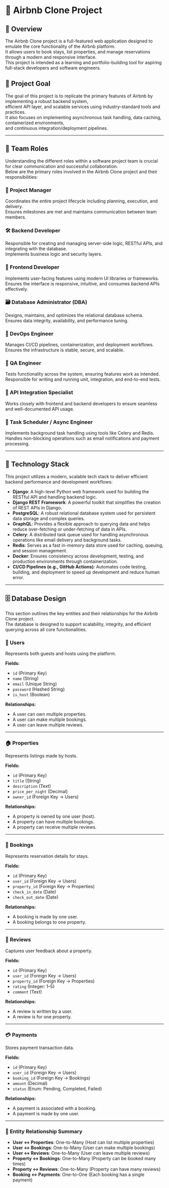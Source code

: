 # 🏡 Airbnb Clone Project

## 📘 Overview
The Airbnb Clone project is a full-featured web application designed to emulate the core functionality of the Airbnb platform.  
It allows users to book stays, list properties, and manage reservations through a modern and responsive interface.  
This project is intended as a learning and portfolio-building tool for aspiring full-stack developers and software engineers.

## 🎯 Project Goal
The goal of this project is to replicate the primary features of Airbnb by implementing a robust backend system,  
efficient API layer, and scalable services using industry-standard tools and practices.  
It also focuses on implementing asynchronous task handling, data caching, containerized environments,  
and continuous integration/deployment pipelines.

---

## 👥 Team Roles

Understanding the different roles within a software project team is crucial for clear communication and successful collaboration.  
Below are the primary roles involved in the Airbnb Clone project and their responsibilities:

### 🧠 Project Manager
Coordinates the entire project lifecycle including planning, execution, and delivery.  
Ensures milestones are met and maintains communication between team members.

### 🛠 Backend Developer
Responsible for creating and managing server-side logic, RESTful APIs, and integrating with the database.  
Implements business logic and security layers.

### 🎨 Frontend Developer
Implements user-facing features using modern UI libraries or frameworks.  
Ensures the interface is responsive, intuitive, and consumes backend APIs effectively.

### 🗃️ Database Administrator (DBA)
Designs, maintains, and optimizes the relational database schema.  
Ensures data integrity, availability, and performance tuning.

### 🔗 DevOps Engineer
Manages CI/CD pipelines, containerization, and deployment workflows.  
Ensures the infrastructure is stable, secure, and scalable.

### 🚀 QA Engineer
Tests functionality across the system, ensuring features work as intended.  
Responsible for writing and running unit, integration, and end-to-end tests.

### 🧪 API Integration Specialist
Works closely with frontend and backend developers to ensure seamless and well-documented API usage.

### 🔁 Task Scheduler / Async Engineer
Implements background task handling using tools like Celery and Redis.  
Handles non-blocking operations such as email notifications and payment processing.

---

## 🧰 Technology Stack

This project utilizes a modern, scalable tech stack to deliver efficient backend performance and development workflows:

- **Django**: A high-level Python web framework used for building the RESTful API and handling backend logic.
- **Django REST Framework**: A powerful toolkit that simplifies the creation of REST APIs in Django.
- **PostgreSQL**: A robust relational database system used for persistent data storage and complex queries.
- **GraphQL**: Provides a flexible approach to querying data and helps reduce over-fetching or under-fetching of data in APIs.
- **Celery**: A distributed task queue used for handling asynchronous operations like email delivery and background tasks.
- **Redis**: Serves as a fast in-memory data store used for caching, queuing, and session management.
- **Docker**: Ensures consistency across development, testing, and production environments through containerization.
- **CI/CD Pipelines (e.g., GitHub Actions)**: Automates code testing, building, and deployment to speed up development and reduce human error.

---

## 🗄️ Database Design

This section outlines the key entities and their relationships for the Airbnb Clone project.  
The database is designed to support scalability, integrity, and efficient querying across all core functionalities.

### 🔐 Users
Represents both guests and hosts using the platform.

**Fields:**
- `id` (Primary Key)
- `name` (String)
- `email` (Unique String)
- `password` (Hashed String)
- `is_host` (Boolean)

**Relationships:**
- A user can own multiple properties.
- A user can make multiple bookings.
- A user can leave multiple reviews.

---

### 🏠 Properties
Represents listings made by hosts.

**Fields:**
- `id` (Primary Key)
- `title` (String)
- `description` (Text)
- `price_per_night` (Decimal)
- `owner_id` (Foreign Key → Users)

**Relationships:**
- A property is owned by one user (host).
- A property can have multiple bookings.
- A property can receive multiple reviews.

---

### 📅 Bookings
Represents reservation details for stays.

**Fields:**
- `id` (Primary Key)
- `user_id` (Foreign Key → Users)
- `property_id` (Foreign Key → Properties)
- `check_in_date` (Date)
- `check_out_date` (Date)

**Relationships:**
- A booking is made by one user.
- A booking belongs to one property.

---

### 📝 Reviews
Captures user feedback about a property.

**Fields:**
- `id` (Primary Key)
- `user_id` (Foreign Key → Users)
- `property_id` (Foreign Key → Properties)
- `rating` (Integer: 1–5)
- `comment` (Text)

**Relationships:**
- A review is written by a user.
- A review is for one property.

---

### 💳 Payments
Stores payment transaction data.

**Fields:**
- `id` (Primary Key)
- `user_id` (Foreign Key → Users)
- `booking_id` (Foreign Key → Bookings)
- `amount` (Decimal)
- `status` (Enum: Pending, Completed, Failed)

**Relationships:**
- A payment is associated with a booking.
- A payment is made by one user.

---

### 🔄 Entity Relationship Summary

- **User ↔ Properties**: One-to-Many (Host can list multiple properties)  
- **User ↔ Bookings**: One-to-Many (User can make multiple bookings)  
- **User ↔ Reviews**: One-to-Many (User can leave multiple reviews)  
- **Property ↔ Bookings**: One-to-Many (Property can be booked many times)  
- **Property ↔ Reviews**: One-to-Many (Property can have many reviews)  
- **Booking ↔ Payments**: One-to-One (Each booking has a single payment)
